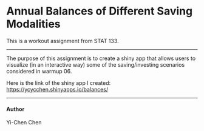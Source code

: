 # Annual Balances of Different Saving Modalities 

This is a workout assignment from STAT 133.  

***

The purpose of this assignment is to create a shiny app that allows users to visualize (in an interactive way) some of the saving/investing scenarios considered in warmup 06.  
  
Here is the link of the shiny app I created:  
https://ycycchen.shinyapps.io/balances/    

***  
  
  
#### **Author**  
Yi-Chen Chen


